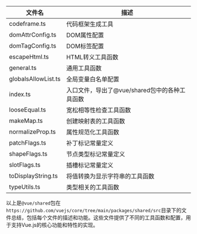 | 文件名                | 描述                           |
|---------------------|----------------------------|
| codeframe.ts        | 代码框架生成工具                    |
| domAttrConfig.ts    | DOM属性配置                      |
| domTagConfig.ts     | DOM标签配置                      |
| escapeHtml.ts       | HTML转义工具函数                   |
| general.ts          | 通用工具函数                      |
| globalsAllowList.ts | 全局变量白名单配置                   |
| index.ts            | 入口文件，导出了@vue/shared包中的各种工具函数 |
| looseEqual.ts       | 宽松相等性检查工具函数                 |
| makeMap.ts          | 创建映射表的工具函数                  |
| normalizeProp.ts    | 属性规范化工具函数                   |
| patchFlags.ts       | 补丁标记常量定义                    |
| shapeFlags.ts       | 节点类型标记常量定义                  |
| slotFlags.ts        | 插槽标记常量定义                    |
| toDisplayString.ts  | 将值转换为显示字符串的工具函数             |
| typeUtils.ts        | 类型相关的工具函数                   |

以上是`@vue/shared`包在`https://github.com/vuejs/core/tree/main/packages/shared/src`目录下的文件总结，包括每个文件的描述和功能。这些文件提供了不同的工具函数和配置，用于支持Vue.js的核心功能和特性的实现。